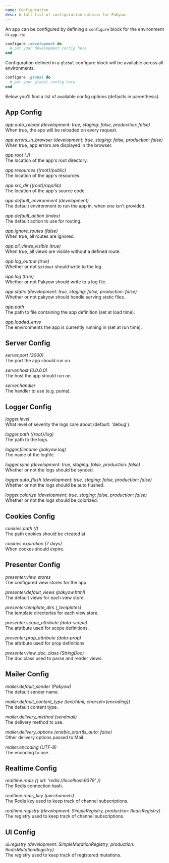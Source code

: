 ```yaml
---
name: Configuration
desc: A full list of configuration options for Pakyow.
---
```


An app can be configured by defining a `configure` block for the environment in `app.rb`:

```ruby
configure :development do
  # put your development config here
end
```

Configuration defined in a `global` configure block will be available across all environments.

```ruby
configure :global do
  # put your global config here
end
```

Below you'll find a list of available config options (defaults in parenthesis).

## App Config

*app.auto_reload (development: true, staging: false, production: false)*  
When true, the app will be reloaded on every request.

*app.errors_in_browser (development: true, staging: false, production: false)*  
When true, app errors are displayed in the browser.

*app.root (./)*  
The location of the app's root directory.

*app.resources ({root}/public)*  
The location of the app's resources.

*app.src_dir ({root}/app/lib)*  
The location of the app's source code.

*app.default_environment (development)*  
The default environment to run the app in, when one isn't provided.

*app.default_action (index)*  
The default action to use for routing.

*app.ignore_routes (false)*  
When true, all routes are ignored.

*app.all_views_visible (true)*  
When true, all views are visible without a defined route.

*app.log_output (true)*  
Whether or not `$stdout` should write to the log.

*app.log (true)*  
Whether or not Pakyow should write to a log file.

*app.static (development: true, staging: false, production: false)*  
Whether or not pakyow should handle serving static files.

*app.path*  
The path to file containing the app definition (set at load time).

*app.loaded_envs*  
The environments the app is currently running in (set at run time).

## Server Config

*server.port (3000)*  
The port the app should run on.

*server.host (0.0.0.0)*  
The host the app should run on.

*server.handler*  
The handler to use (e.g. puma).

## Logger Config

*logger.level*  
What level of severity the logs care about (default: 'debug').

*logger.path ({root}/log)*  
The path to the logs.

*logger.filename (pakyow.log)*  
The name of the logfile.

*logger.sync (development: true, staging: false, production: false)*  
Whether or not the logs should be synced.

*logger.auto_flush (development: true, staging: false, production: false)*  
Whether or not the logs should be auto flushed.

*logger.colorize (development: true, staging: false, production: false)*  
Whether or not the logs should be colorized.

## Cookies Config

*cookies.path (/)*  
The path cookies should be created at.

*cookies.expiration (7 days)*  
When cookes should expire.

## Presenter Config

*presenter.view_stores*  
The configured view stores for the app.

*presenter.default_views (pakyow.html)*  
The default views for each view store.

*presenter.template_dirs (_templates)*  
The template directories for each view store.

*presenter.scope_attribute (data-scope)*  
The attribute used for scope definitions.

*presenter.prop_attribute (data-prop)*  
The attribute used for prop definitions.

*presenter.view_doc_class (StringDoc)*  
The doc class used to parse and render views.

## Mailer Config

*mailer.default_sender (Pakyow)*  
The default sender name.

*mailer.default_content_type (text/html; charset={encoding})*  
The default content type.

*mailer.delivery_method (sendmail)*  
The delivery method to use.

*mailer.delivery_options (enable_starttls_auto: false)*  
Other delivery options passed to Mail.

*mailer.encoding (UTF-8)*  
The encoding to use.

## Realtime Config

*realtime.redis ({ url: 'redis://localhost:6379' })*  
The Redis connection hash.

*realtime.redis_key (pw:channels)*  
The Redis key used to keep track of channel subscriptions.

*realtime.registry (development: SimpleRegistry, production: RedisRegistry)*  
The registry used to keep track of channel subscriptions.

## UI Config

*ui.registry (development: SimpleMutationRegistry, production: RedisMutationRegistry)*  
The registry used to keep track of registered mutations.

